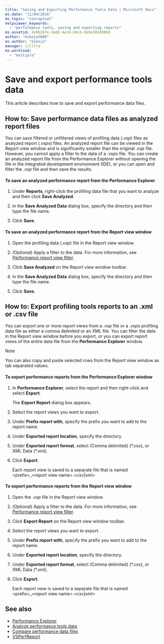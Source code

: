 ```yaml
---
title: "Saving and Exporting Performance Tools Data | Microsoft Docs"
ms.date: "11/04/2016"
ms.topic: "conceptual"
helpviewer_keywords:
  - "performance tools, saving and exporting reports"
ms.assetid: 2e9b28fe-3ed2-4e1d-b9cb-0a5e384380b0
author: "mikejo5000"
ms.author: "mikejo"
manager: jillfra
ms.workload:
  - "multiple"
---
```

# Save and export performance tools data
This article describes how to save and export performance data files.

## How to: Save performance data files as analyzed report files
 You can save filtered or unfiltered views of profiling data (.*vsp*) files as analyzed report (.*vsps*) files. An analyzed report file can be viewed in the Report view window and is significantly smaller than the original .*vsp* file. However, you cannot apply a filter to the data of a .*vsps* file. You can create an analyzed report file from the Performance Explorer without opening the file in the integrated development environment (IDE), or you can open and filter the .*vsp* file and then save the results.

#### To save an analyzed performance report from the Performance Explorer

1. Under **Reports**, right-click the profiling data file that you want to analyze and then click **Save Analyzed**.

2. In the **Save Analyzed Data** dialog box, specify the directory and then type the file name.

3. Click **Save.**

#### To save an analyzed performance report from the Report view window

1. Open the profiling data (.*vsp*) file in the Report view window.

2. (Optional) Apply a filter to the data. For more information, see [Performance report view filter](../profiling/performance-report-view-filter.md).

3. Click **Save Analyzed** on the Report view window toolbar.

4. In the **Save Analyzed Data** dialog box, specify the directory and then type the file name.

5. Click **Save.**

## How to: Export profiling tools reports to an .xml or .csv file
 You can export one or more report views from a .*vsp* file or a .*vsps* profiling data file as either a comma delimited or an XML file. You can filter the data in the Report view window before you export, or you can export report views of the entire data file from the **Performance Explorer** window.

> [!NOTE]
> You can also copy and paste selected rows from the Report view window as tab separated values.

#### To export performance reports from the Performance Explorer window

1. In **Performance Explorer**, select the report and then right-click and select **Export**.

     The **Export Report** dialog box appears.

2. Select the report views you want to export.

3. Under **Prefix report with**, specify the prefix you want to add to the report name.

4. Under **Exported report location**, specify the directory.

5. Under **Exported report format**, select (Comma delimited) (\*.csv\), or XML Data (\*.xml\).

6. Click **Export**.

     Each report view is saved to a separate file that is named \<prefix>_\<report view name>.\<csv&#124;xml>

#### To export performance reports from the Report view window

1. Open the .*vsp* file in the Report view window.

2. (Optional) Apply a filter to the data. For more information, see [Performance report view filter](../profiling/performance-report-view-filter.md).

3. Click **Export Report** on the Report view window toolbar.

4. Select the report views you want to export.

5. Under **Prefix report with**, specify the prefix you want to add to the report name.

6. Under **Exported report location**, specify the directory.

7. Under **Exported report format**, select (Comma delimited) (\*.csv), or XML Data (\*.xml).

8. Click **Export**.

     Each report view is saved to a separate file that is named \<prefix>_\<report view name>.\<csv&#124;xml>

## See also
- [Performance Explorer](../profiling/performance-explorer.md)
- [Analyze performance tools data](../profiling/analyzing-performance-tools-data.md)
- [Compare performance data files](../profiling/comparing-performance-data-files.md)
- [VSPerfReport](../profiling/vsperfreport.md)
